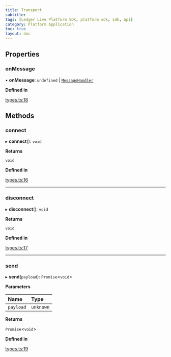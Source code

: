 ```yaml
---
title: Transport
subtitle:
tags: [Ledger Live Platform SDK, platform sdk, sdk, api]
category: Platform Application
toc: true
layout: doc
---
```





## Properties

### onMessage

• **onMessage**: `undefined` \| [`MessageHandler`](../modules#messagehandler)

**Defined in**

[types.ts:18](https://github.com/LedgerHQ/ledger-live-platform-sdk/blob/248c4d7/src/types.ts#L18)

## Methods

### connect

▸ **connect**(): `void`

**Returns**

`void`

**Defined in**

[types.ts:16](https://github.com/LedgerHQ/ledger-live-platform-sdk/blob/248c4d7/src/types.ts#L16)

___

### disconnect

▸ **disconnect**(): `void`

**Returns**

`void`

**Defined in**

[types.ts:17](https://github.com/LedgerHQ/ledger-live-platform-sdk/blob/248c4d7/src/types.ts#L17)

___

### send

▸ **send**(`payload`): `Promise`<`void`\>

**Parameters**

| Name | Type |
| :------ | :------ |
| `payload` | `unknown` |

**Returns**

`Promise`<`void`\>

**Defined in**

[types.ts:19](https://github.com/LedgerHQ/ledger-live-platform-sdk/blob/248c4d7/src/types.ts#L19)
